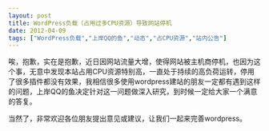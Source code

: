 ```yaml
---
layout: post
title: WordPress负载（占用过多CPU资源）导致网站停机		
date: 2012-04-09
tags: ["WordPress负载","上岸QQ的鱼","动态","占CPU资源","站内公告"]
---
```


唉，抱歉，实在是抱歉，近日因网站流量大增，使得网站被主机商停机，也因为这个事，无意中发现本站占用CPU资源特别高，一直处于持续的高负荷运转，停用了很多插件都没有效果，我相信很多使用wordpress建站的朋友一定都有遇到这样的问题，上岸QQ的鱼决定针对这一问题做深入研究，到时候一定给大家一个满意的答复。

当然了，非常欢迎各位朋友提出意见或建议，让我们一起来完善wordpress。		